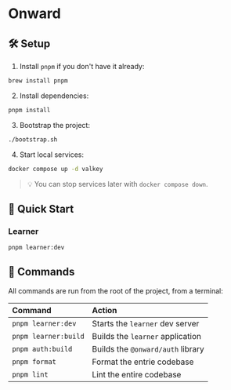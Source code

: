 # Onward

## 🛠️ Setup

1. Install `pnpm` if you don't have it already:

```sh
brew install pnpm
```

2. Install dependencies:

```sh
pnpm install
```

3. Bootstrap the project:

```sh
./bootstrap.sh
```

4. Start local services:

```sh
docker compose up -d valkey
```

> 💡 You can stop services later with `docker compose down`.

## 🚀 Quick Start

### Learner

```sh
pnpm learner:dev
```

## 🧞 Commands

All commands are run from the root of the project, from a terminal:

| Command              | Action                            |
| :------------------- | :-------------------------------- |
| `pnpm learner:dev`   | Starts the `learner` dev server   |
| `pnpm learner:build` | Builds the `learner` application  |
| `pnpm auth:build`    | Builds the `@onward/auth` library |
| `pnpm format`        | Format the entrie codebase        |
| `pnpm lint`          | Lint the entire codebase          |

